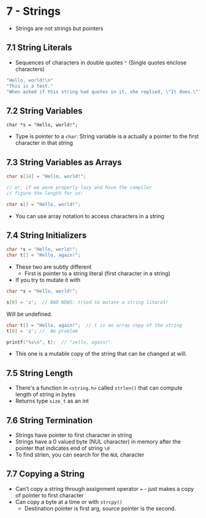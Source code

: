 # 7 - Strings

- Strings are not strings but pointers

## 7.1 String Literals

- Sequences of characters in double quotes `"` (Single quotes enclose characters)

```c
"Hello, world!\n"
"This is a test."
"When asked if this string had quotes in it, she replied, \"It does.\""
```

## 7.2 String Variables

`char *s = "Hello, world!";`

- Type is pointer to a `char`: String variable is a actually a pointer to the first character in that string

## 7.3 String Variables as Arrays

```c
char s[14] = "Hello, world!";

// or, if we were properly lazy and have the compiler
// figure the length for us:

char s[] = "Hello, world!";
```

- You can use array notation to access characters in a string

## 7.4 String Initializers

```c
char *s = "Hello, world!";
char t[] = "Hello, again!";
```

- These two are subtly different
  - First is pointer to a string literal (first character in a string)
- If you try to mutate it with

```c
char *s = "Hello, world!";

s[0] = 'z';  // BAD NEWS: tried to mutate a string literal!
```

Will be undefined.

```c
char t[] = "Hello, again!";  // t is an array copy of the string 
t[0] = 'z'; //  No problem

printf("%s\n", t);  // "zello, again!"
```

- This one is a mutable copy of the string that can be changed at will.

## 7.5 String Length

- There's a function in `<string.h>` called `strlen()` that can compute length of string in bytes
- Returns type `size_t` as an int

## 7.6 String Termination

- Strings have pointer to first character in string
- Strings have a 0 valued byte (NUL character) in memory after the pointer that indicates end of string `\0`
- To find strlen, you can search for the `NUL` character

## 7.7 Copying a String

- Can't copy a string through assignment operator `=` - just makes a copy of pointer to first character
- Can copy a byte at a time or with `strcpy()`
  - Destination pointer is first arg, source pointer is the second.
